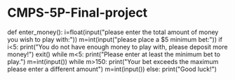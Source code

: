# CMPS-5P-Final-project
def enter_money():
    i=float(input("please enter the total amount of money you wish to play with:"))
    m=int(input("please place a $5 minimum bet:"))
    if i<5:
        print("You do not have enough money to play with, please deposit more money!")
        exit()
    while m<5:
        print("Please enter at least the minimum bet to play.")
        m=int(input())
    while m>150:
        print("Your bet exceeds the maximum please enter a different amount")
        m=int(input())
    else:
        print("Good luck!")
